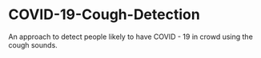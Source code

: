 # COVID-19-Cough-Detection
An approach to detect people likely to have COVID - 19 in crowd using the cough sounds.
